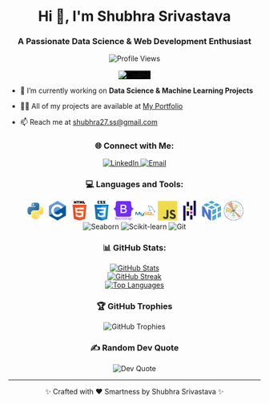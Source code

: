 <h1 align="center">Hi 👋, I'm Shubhra Srivastava</h1>
<h3 align="center">A Passionate Data Science & Web Development Enthusiast</h3>

<p align="center">
  <img src="https://komarev.com/ghpvc/?username=shubhra27ss&label=Profile%20views&color=0e75b6&style=flat" alt="Profile Views" />
</p>

<p align="center">
  <img align="center" src="https://media.giphy.com/media/qgQUggAC3Pfv687qPC/giphy.gif" alt="Coding" width="400" style="background-color: #000;"/>
</p>

- 🔭 I’m currently working on **Data Science & Machine Learning Projects**

- 👨‍💻 All of my projects are available at [My Portfolio](https://shubhra27ssportfolio.netlify.app/)

- 📫 Reach me at [shubhra27.ss@gmail.com](mailto:shubhra27.ss@gmail.com)

<h3 align="center">🌐 Connect with Me:</h3>
<p align="center">
  <a href="https://linkedin.com/in/shubhra-srivastava27" target="_blank">
    <img src="https://img.shields.io/badge/LinkedIn-%230077B5.svg?style=for-the-badge&logo=linkedin&logoColor=white" alt="LinkedIn"/>
  </a>
  <a href="mailto:shubhra27.ss@gmail.com" target="_blank">
    <img src="https://img.shields.io/badge/Email-D14836?style=for-the-badge&logo=gmail&logoColor=white" alt="Email"/>
  </a>
</p>

<h3 align="center">💻 Languages and Tools:</h3>
<p align="center">
  <img src="https://raw.githubusercontent.com/devicons/devicon/master/icons/python/python-original.svg" alt="Python" width="40" height="40"/>
  <img src="https://raw.githubusercontent.com/devicons/devicon/master/icons/c/c-original.svg" alt="C" width="40" height="40"/>
  <img src="https://raw.githubusercontent.com/devicons/devicon/master/icons/html5/html5-original-wordmark.svg" alt="HTML5" width="40" height="40"/>
  <img src="https://raw.githubusercontent.com/devicons/devicon/master/icons/css3/css3-original-wordmark.svg" alt="CSS3" width="40" height="40"/>
  <img src="https://raw.githubusercontent.com/devicons/devicon/master/icons/bootstrap/bootstrap-plain-wordmark.svg" alt="Bootstrap" width="40" height="40"/>
  <img src="https://raw.githubusercontent.com/devicons/devicon/master/icons/mysql/mysql-original-wordmark.svg" alt="MySQL" width="40" height="40"/>
  <img src="https://raw.githubusercontent.com/devicons/devicon/master/icons/javascript/javascript-original.svg" alt="JavaScript" width="40" height="40"/>
  <img src="https://raw.githubusercontent.com/devicons/devicon/master/icons/pandas/pandas-original.svg" alt="Pandas" width="40" height="40"/>
  <img src="https://raw.githubusercontent.com/devicons/devicon/master/icons/numpy/numpy-original.svg" alt="NumPy" width="40" height="40"/>
  <img src="https://raw.githubusercontent.com/devicons/devicon/master/icons/matplotlib/matplotlib-original.svg" alt="Matplotlib" width="40" height="40"/>
  <img src="https://upload.wikimedia.org/wikipedia/commons/8/84/Seaborn_logo.svg" alt="Seaborn" width="40" height="40"/>
  <img src="https://upload.wikimedia.org/wikipedia/commons/0/05/Scikit_learn_logo_small.svg" alt="Scikit-learn" width="40" height="40"/>
  <img src="https://www.vectorlogo.zone/logos/git-scm/git-scm-icon.svg" alt="Git" width="40" height="40"/>
</p>

<h3 align="center">📊 GitHub Stats:</h3>

<div align="center">
  <a href="https://github.com/shubhra27ss">
    <img height="180em" src="https://github-readme-stats.vercel.app/api?username=shubhra27ss&theme=dark&hide_border=false&include_all_commits=true&count_private=true" alt="GitHub Stats"/>
  </a>
</div>

<div align="center">
  <a href="https://github.com/shubhra27ss">
    <img height="180em" src="https://github-readme-streak-stats.herokuapp.com/?user=shubhra27ss&theme=dark&hide_border=false" alt="GitHub Streak"/>
  </a>
</div>

<div align="center">
  <a href="https://github.com/shubhra27ss">
    <img height="180em" src="https://github-readme-stats.vercel.app/api/top-langs/?username=shubhra27ss&theme=dark&hide_border=false&layout=compact" alt="Top Languages"/>
  </a>
</div>


<h3 align="center">🏆 GitHub Trophies</h3>
<p align="center">
  <img src="https://github-profile-trophy.vercel.app/?username=shubhra27ss&theme=radical&no-frame=false&no-bg=true&margin-w=4" alt="GitHub Trophies"/>
</p>

<h3 align="center">✍️ Random Dev Quote</h3>
<p align="center">
  <img src="https://quotes-github-readme.vercel.app/api?type=horizontal&theme=radical" alt="Dev Quote"/>
</p>


---
<p align="center">✨ Crafted with ❤ Smartness by Shubhra Srivastava ✨</p>
